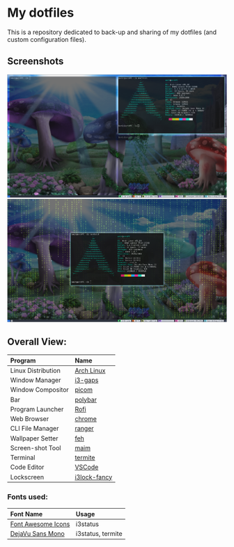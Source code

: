 # My dotfiles
This is a repository dedicated to back-up and sharing of my dotfiles (and custom configuration files).

## Screenshots
![Desktop](https://github.com/BigB00st/Dotfiles/blob/master/.dotfiles/.screenshots/desktop.png)
![CMatrixDesktop](https://github.com/BigB00st/Dotfiles/blob/master/.dotfiles/.screenshots/cmatrixdesktop.png)

## Overall View:
| Program | Name |
| :--- | :--- |
| Linux Distribution | [Arch Linux](https://www.archlinux.org/) |
| Window Manager | [i3-gaps](https://github.com/Airblader/i3) |
| Window Compositor | [picom](https://github.com/yshui/picom)
| Bar | [polybar](https://github.com/polybar/polybar) |
| Program Launcher | [Rofi](https://github.com/davatorium/rofi) |
| Web Browser | [chrome](https://www.google.com/intl/iw_il/chrome/) |
| CLI File Manager | [ranger](https://github.com/ranger/ranger) |
| Wallpaper Setter | [feh](https://github.com/derf/feh) |
| Screen-shot Tool | [maim](https://github.com/naelstrof/maim)|
| Terminal | [termite](https://github.com/jwilm/alacritty) |
| Code Editor | [VSCode](https://code.visualstudio.com/) |
| Lockscreen | [i3lock-fancy](https://github.com/meskarune/i3lock-fancy) |

### Fonts used:
| Font Name | Usage |
| :--- | :---- |
| [Font Awesome Icons](https://fontawesome.com/cheatsheet) | i3status |
| [DejaVu Sans Mono](https://dejavu-fonts.github.io/) | i3status, termite |

